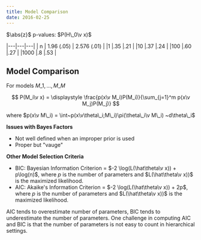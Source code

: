 ```yaml
---
title: Model Comparison
date: 2016-02-25
---
```


$\abs{z}$ p-values: $P(H\_0\v x)$

|---|---|---|
| n | 1.96 (.05) | 2.576 (.01) |
|1 |.35 |.21 |
|10 |.37 |.24 |
|100 |.60 |.27 |
|1000 |.8 |.53 |

## Model Comparison

For models $M\_1,...,M\_M$

$$
  P(M_i\v x) = \displaystyle \frac{p(x\v M_i)P(M_i)}{\sum_{j=1}^m p(x\v M_j)P(M_j)}
$$

where $p(x\v M\_i) = \int~p(x\v\theta\_i;M\_i)\pi(\theta\_i\v M\_i) ~d\theta\_i$


**Issues with Bayes Factors**

- Not well defined when an improper prior is used
- Proper but "vauge"


**Other Model Selection Criteria**

- BIC: Bayesian Information Criterion = $-2 \log(L(\hat\theta\v x)) + p\log(n)$, where $p$ is the number of parameters and $L(\hat\theta\v x))$ is the maximized likelihood.
- AIC: Akaike's Information Criterion = $-2 \log(L(\hat\theta\v x)) + 2p$, where $p$ is the number of parameters and $L(\hat\theta\v x))$ is the maximized likelihood.

AIC tends to overestimate number of parameters, BIC tends to underestimate the number of parameters. One challenge in computing AIC and BIC is that the number of parameters is not easy to count in hierarchical settings.

